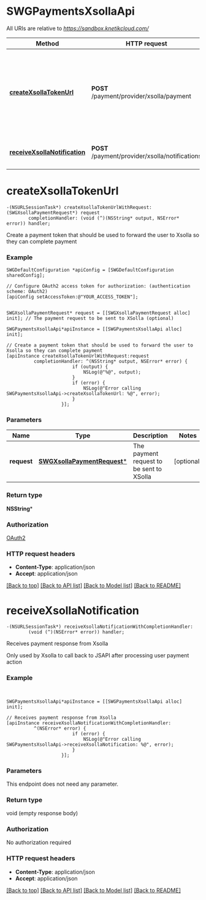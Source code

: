 # SWGPaymentsXsollaApi

All URIs are relative to *https://sandbox.knetikcloud.com/*

Method | HTTP request | Description
------------- | ------------- | -------------
[**createXsollaTokenUrl**](SWGPaymentsXsollaApi.md#createxsollatokenurl) | **POST** /payment/provider/xsolla/payment | Create a payment token that should be used to forward the user to Xsolla so they can complete payment
[**receiveXsollaNotification**](SWGPaymentsXsollaApi.md#receivexsollanotification) | **POST** /payment/provider/xsolla/notifications | Receives payment response from Xsolla


# **createXsollaTokenUrl**
```objc
-(NSURLSessionTask*) createXsollaTokenUrlWithRequest: (SWGXsollaPaymentRequest*) request
        completionHandler: (void (^)(NSString* output, NSError* error)) handler;
```

Create a payment token that should be used to forward the user to Xsolla so they can complete payment

### Example 
```objc
SWGDefaultConfiguration *apiConfig = [SWGDefaultConfiguration sharedConfig];

// Configure OAuth2 access token for authorization: (authentication scheme: OAuth2)
[apiConfig setAccessToken:@"YOUR_ACCESS_TOKEN"];


SWGXsollaPaymentRequest* request = [[SWGXsollaPaymentRequest alloc] init]; // The payment request to be sent to XSolla (optional)

SWGPaymentsXsollaApi*apiInstance = [[SWGPaymentsXsollaApi alloc] init];

// Create a payment token that should be used to forward the user to Xsolla so they can complete payment
[apiInstance createXsollaTokenUrlWithRequest:request
          completionHandler: ^(NSString* output, NSError* error) {
                        if (output) {
                            NSLog(@"%@", output);
                        }
                        if (error) {
                            NSLog(@"Error calling SWGPaymentsXsollaApi->createXsollaTokenUrl: %@", error);
                        }
                    }];
```

### Parameters

Name | Type | Description  | Notes
------------- | ------------- | ------------- | -------------
 **request** | [**SWGXsollaPaymentRequest***](SWGXsollaPaymentRequest*.md)| The payment request to be sent to XSolla | [optional] 

### Return type

**NSString***

### Authorization

[OAuth2](../README.md#OAuth2)

### HTTP request headers

 - **Content-Type**: application/json
 - **Accept**: application/json

[[Back to top]](#) [[Back to API list]](../README.md#documentation-for-api-endpoints) [[Back to Model list]](../README.md#documentation-for-models) [[Back to README]](../README.md)

# **receiveXsollaNotification**
```objc
-(NSURLSessionTask*) receiveXsollaNotificationWithCompletionHandler: 
        (void (^)(NSError* error)) handler;
```

Receives payment response from Xsolla

Only used by Xsolla to call back to JSAPI after processing user payment action

### Example 
```objc


SWGPaymentsXsollaApi*apiInstance = [[SWGPaymentsXsollaApi alloc] init];

// Receives payment response from Xsolla
[apiInstance receiveXsollaNotificationWithCompletionHandler: 
          ^(NSError* error) {
                        if (error) {
                            NSLog(@"Error calling SWGPaymentsXsollaApi->receiveXsollaNotification: %@", error);
                        }
                    }];
```

### Parameters
This endpoint does not need any parameter.

### Return type

void (empty response body)

### Authorization

No authorization required

### HTTP request headers

 - **Content-Type**: application/json
 - **Accept**: application/json

[[Back to top]](#) [[Back to API list]](../README.md#documentation-for-api-endpoints) [[Back to Model list]](../README.md#documentation-for-models) [[Back to README]](../README.md)

